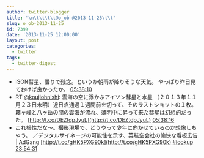 ```yaml
---
author: twitter-blogger
title: "\n\t\t\t\t@o_ob @2013-11-25\t\t"
slug: o_ob-2013-11-25
id: 7399
date: '2013-11-25 12:00:00'
layout: post
categories:
  - twitter
tags:
  - twitter-digest
---
```


*   ISON彗星、曇りで残念。というか朝雨が降りそうな天気。 やっぱり昨日見ておけば良かったか。 [05:38:10](http://twitter.com/o_ob/statuses/404710555560050688)
*   RT [@koujiohnishi](http://twitter.com/koujiohnishi): 雲海の空に浮かぶアイソン彗星と水星 （２０１３年１１月２３日未明）近日点通過１週間前を切って、そのラストショットの１枚。霧ヶ峰と八ヶ岳の間の雲海が流れ、薄明中に昇って来た彗星は幻想的だった。 [http://t.co/DEZtdpJyuL](http://t.co/DEZtdpJyuL) [05:38:16](http://twitter.com/o_ob/statuses/404710583234072576)
*   これ根性だな～。撮影現場で、どうやって少年に向かせているのか想像しちゃう。 ／デジタルサイネージの可能性を示す、英航空会社の愉快な看板広告 | AdGang [http://t.co/gHK5PXG90k](http://t.co/gHK5PXG90k) [#lookup](http://search.twitter.com/search?q=%23lookup) [23:54:31](http://twitter.com/o_ob/statuses/404986463420297216)
